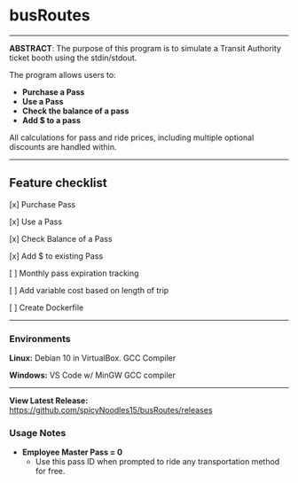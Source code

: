 # busRoutes

***************************************************************
**ABSTRACT**:
The purpose of this program is to simulate a Transit Authority ticket booth using the stdin/stdout.  

The program allows users to:
- **Purchase a Pass**
- **Use a Pass**
- **Check the balance of a pass**
- **Add $ to a pass**

All calculations for pass and ride prices, including multiple
optional discounts are handled within.   
****************************************************************

## **Feature checklist**

[x] Purchase Pass

[x] Use a Pass

[x] Check Balance of a Pass

[x] Add $ to existing Pass

[ ] Monthly pass expiration tracking

[ ] Add variable cost based on length of trip

[ ] Create Dockerfile

****
### Environments 

**Linux:** Debian 10 in VirtualBox. GCC Compiler

**Windows:** VS Code w/ MinGW GCC compiler

****

**View Latest Release:** https://github.com/spicyNoodles15/busRoutes/releases

### Usage Notes

- **Employee Master Pass = 0**
  - Use this pass ID when prompted to ride any transportation method for free. 